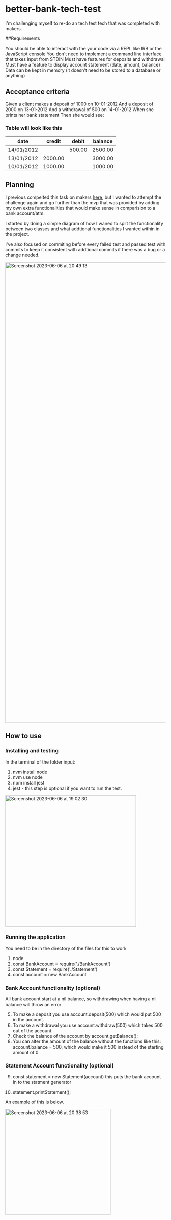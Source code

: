 # better-bank-tech-test
I'm challenging myself to re-do an tech test tech that was completed with makers.

##Requirements

You should be able to interact with the your code via a REPL like IRB or the JavaScript console
You don't need to implement a command line interface that takes input from STDIN
Must have features for deposits and withdrawal
Must have a feature to display account statement (date, amount, balance)
Data can be kept in memory (it doesn't need to be stored to a database or anything)

## Acceptance criteria

Given a client makes a deposit of 1000 on 10-01-2012 And a deposit of 2000 on 13-01-2012 And a withdrawal of 500 on 14-01-2012 When she prints her bank statement Then she would see:

### Table will look like this
| date       | credit   | debit   | balance  |
|------------|----------|---------|----------|
| 14/01/2012 |          | 500.00  | 2500.00  |
| 13/01/2012 | 2000.00  |         | 3000.00  |
| 10/01/2012 | 1000.00  |         | 1000.00  |

## Planning 

I previous compelted this task on makers [here]((https://github.com/ShaunFlood/bank-tech-test)), but I wanted to attempt the challenge again and go further than the mvp that was provided by adding my own extra functionalities that would make sense in comparision to a bank account/atm.

I started by doing a simple diagram of how I waned to spilt the functionality between two classes and what addtional functionalities I wanted within in the project.

I've also focused on commiting before every failed test and passed test with commits to keep it consistent with addtional commits if there was a bug or a change needed.

<img width="1440" alt="Screenshot 2023-06-06 at 20 49 13" src="https://github.com/ShaunFlood/better-bank-tech-test/assets/117595516/bd835218-3fc1-418b-b418-54b29f9bc7f7">

## How to use 

### Installing and testing

In the terminal of the folder input:
1) nvm install node
2) nvm use node
3) npm install jest
4) jest - this step is optional if you want to run the test.

<img width="411" alt="Screenshot 2023-06-06 at 19 02 30" src="https://github.com/ShaunFlood/better-bank-tech-test/assets/117595516/c66a8d86-3427-45a8-85f8-becdd764479a">

### Running the application

You need to be in the directory of the files for this to work

1) node
2) const BankAccount = require('./BankAccount')
3) const Statement = require('./Statement')
4) const account = new BankAccount

### Bank Account functionality (optional)

All bank account start at a nil balance, so withdrawing when having a nil balance will throw an error

5) To make a deposit you use account.deposit(500) which would put 500  in the account.
6) To make a withdrawal you use account.withdraw(500) which takes 500 out of the account.
7) Check the balance of the account by account.getBalance();
8) You can alter the amount of the balance without the functions like this: account.balance = 500, which would make it 500 instead of the starting amount of 0
    
### Statement Account functionality (optional)

9) const statement = new Statement(account) 
    this puts the bank account in to the statment generator
    
10) statement.printStatement();

An example of this is below.

<img width="331" alt="Screenshot 2023-06-06 at 20 38 53" src="https://github.com/ShaunFlood/better-bank-tech-test/assets/117595516/b1d48555-1e0c-426a-b611-b8f1720b79d9">
  
